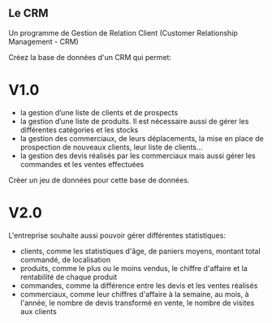 ## Le CRM

Un programme de Gestion de Relation Client (Customer Relationship Management - CRM)

Créez la base de données d'un CRM qui permet:

# V1.0

* la gestion d’une liste de clients et de prospects
* la gestion d’une liste de produits. Il est nécessaire aussi de gérer les différentes catégories et les stocks
* la gestion des commerciaux, de leurs déplacements, la mise en place de prospection de nouveaux clients, leur liste de clients...
* la gestion des devis réalisés par les commerciaux mais aussi gérer les commandes et les ventes effectuées

Créer un jeu de données pour cette base de données.

# V2.0

L'entreprise souhaite aussi pouvoir gérer différentes statistiques:
* clients, comme les statistiques d'âge, de paniers moyens, montant total commandé, de localisation
* produits, comme le plus ou le moins vendus, le chiffre d'affaire et la rentabilité de chaque produit
* commandes, comme la différence entre les devis et les ventes réalisés
* commerciaux, comme leur chiffres d'affaire à la semaine, au mois, à l'année, le nombre de devis transformé en vente, le nombre de visites aux clients
